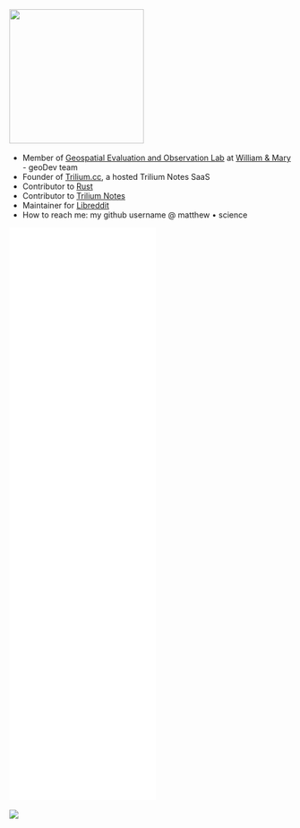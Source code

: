 <img src="https://geolab.wm.edu/assets/images/geoLabLogo_500_500.png" width="240" height="240" />


- Member of [Geospatial Evaluation and Observation Lab](https://geolab.wm.edu/) at [William & Mary](https://www.wm.edu) - geoDev team
- Founder of [Trilium.cc](https://trilium.cc/), a hosted Trilium Notes SaaS
- Contributor to [Rust](https://github.com/rust-lang/rust)
- Contributor to [Trilium Notes](https://github.com/zadam/trilium)
- Maintainer for [Libreddit](https://github.com/libreddit/libreddit/)
- How to reach me: my github username @ matthew • science

<!-- ![](https://raw.githubusercontent.com/sigaloid/stats/master/generated/overview.svg#gh-dark-mode-only)

![Top Langs](https://github-readme-stats.vercel.app/api/top-langs/?username=sigaloid&layout=compact&hide=html&theme=cobalt&exclude_repo=newGamestonkTerminal) -->

![Stats](https://raw.githubusercontent.com/sigaloid/sigaloid/main/github-metrics.svg)

![](https://hit.yhype.me/github/profile?user_id=69441971)
